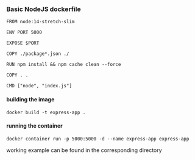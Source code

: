 ### Basic NodeJS dockerfile

```
FROM node:14-stretch-slim

ENV PORT 5000

EXPOSE $PORT

COPY ./package*.json ./

RUN npm install && npm cache clean --force

COPY . .

CMD ["node", "index.js"]
```

#### building the image

```
docker build -t express-app .
```

#### running the container

```
docker container run -p 5000:5000 -d --name express-app express-app
```

working example can be found in the corresponding directory

